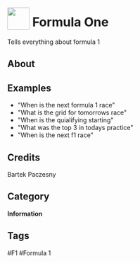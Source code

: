 # <img src="https://raw.githack.com/FortAwesome/Font-Awesome/master/svgs/solid/flag-checkered.svg" card_color="#FF1801" width="50" height="50" style="vertical-align:bottom"/> Formula One
Tells everything about formula 1

## About


## Examples
* "When is the next formula 1 race"
* "What is the grid for tomorrows race"
* "When is the quialifying starting"
* "What was the top 3 in todays practice"
* "When is the next f1 race"

## Credits
Bartek Paczesny

## Category
**Information**

## Tags
#F1
#Formula 1

